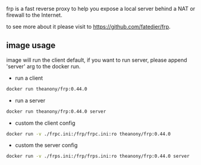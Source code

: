 frp is a fast reverse proxy to help you expose a local server behind a NAT or firewall to the Internet.

to see more about it please visit to <https://github.com/fatedier/frp>.

## image usage

image will run the client default, if you want to run server, please append 'server' arg to the docker run.

- run a client
```bash
docker run theanony/frp:0.44.0
```

- run a server
```bash
docker run theanony/frp:0.44.0 server
```

- custom the client config
```bash
docker run -v ./frpc.ini:/frp/frpc.ini:ro theanony/frp:0.44.0
```

- custom the server config
```bash
docker run -v ./frps.ini:/frp/frps.ini:ro theanony/frp:0.44.0 server
```
